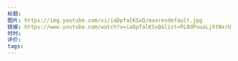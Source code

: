 ```yaml
---
标题: 
图片: https://img.youtube.com/vi/iaDpfalKSxQ/maxresdefault.jpg
链接: https://www.youtube.com/watch?v=iaDpfalKSxQ&list=PL8dPuuaLjXtNxrUcgYGmPneX1PTStLDQx&index=2
时时: 
评价: 
tags:
---
```


